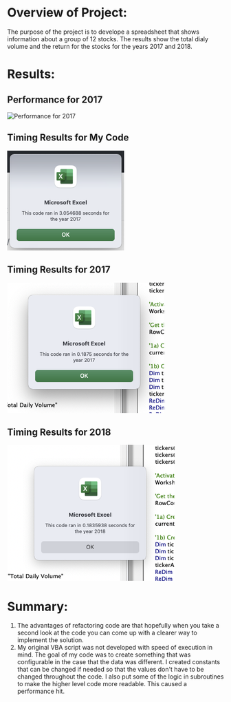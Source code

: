 # Overview of Project:
The purpose of the project is to develope a spreadsheet that shows information about a group of 12 stocks. The results show the total dialy volume and the return for the stocks for the years 2017 and 2018.
# Results:

## Performance for 2017

![Performance for 2017](Recources/Results2017.png)

## Timing Results for My Code

![Results for My Code](Resources/TimingResultsOfMyCode.png)

## Timing Results for 2017

![Result 2017](Resources/VBA_Challenge_2017.png)

## Timing Results for 2018

![Result 2018](Resources/VBA_Challenge_2018.png)

# Summary:
  1. The advantages of refactoring code are that hopefully when you take a second look at the code you can come up with a clearer way to implement the solution.
  2. My original VBA script was not developed with speed of execution in mind. The goal of my code was to create something that was configurable in the case that the data was different. I created constants that can be changed if needed so that the values don't have to be changed throughout the code. I also put some of the logic in subroutines to make the higher level code more readable. This caused a performance hit.
